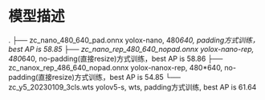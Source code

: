 
# 模型描述
.
├── zc_nano_480_640_pad.onnx                yolox-nano, 480*640, padding方式训练，best AP is 58.85
├── zc_nano_rep_480_640_nopad.onnx          yolox-nano-rep, 480*640, no-padding(直接resize)方式训练，best AP is 58.86
├── zc_nanox_rep_486_640_nopad.onnx         yolox-nanox-rep, 480*640, no-padding(直接resize)方式训练，best AP is 54.85
└── zc_y5_20230109_3cls.wts                 yolov5-s, wts, padding方式训练, best AP is 61.64
